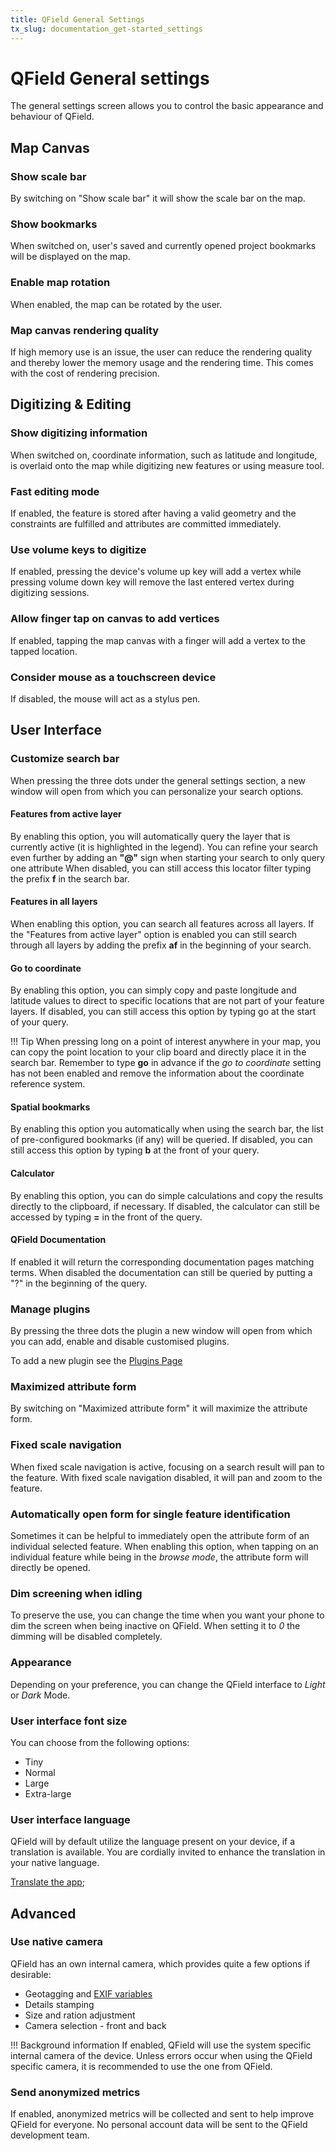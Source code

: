 ```yaml
---
title: QField General Settings
tx_slug: documentation_get-started_settings
---
```


# QField General settings

The general settings screen allows you to control the basic appearance and behaviour of QField.

## Map Canvas

### Show scale bar

By switching on "Show scale bar" it will show the scale bar on the map.

### Show bookmarks

When switched on, user's saved and currently opened project bookmarks will be displayed on the map.

### Enable map rotation

When enabled, the map can be rotated by the user.

### Map canvas rendering quality

If high memory use is an issue, the user can reduce the rendering quality and thereby lower the memory usage and the rendering time.
This comes with the cost of rendering precision.

## Digitizing & Editing

### Show digitizing information

When switched on, coordinate information, such as latitude and longitude, is overlaid onto the map while digitizing new features or using measure tool.

### Fast editing mode

If enabled, the feature is stored after having a valid geometry and the constraints are fulfilled and attributes are committed immediately.

### Use volume keys to digitize

If enabled, pressing the device's volume up key will add a vertex while pressing volume down key will remove the last entered vertex during digitizing sessions.

### Allow finger tap on canvas to add vertices

If enabled, tapping the map canvas with a finger will add a vertex to the tapped location.

### Consider mouse as a touchscreen device

If disabled, the mouse will act as a stylus pen.

## User Interface

### Customize search bar

When pressing the three dots under the general settings section, a new window will open from which you can personalize your search options.

#### Features from active layer

By enabling this option, you will automatically query the layer that is currently active (it is highlighted in the legend).
You can refine your search even further by adding an **"@"** sign when starting your search to only query one attribute
When disabled, you can still access this locator filter typing the prefix **f** in the search bar.

#### Features in all layers

When enabling this option, you can search all features across all layers.
If the "Features from active layer" option is enabled you can still search through all layers by adding the prefix **af** in the beginning of your search.

#### Go to coordinate

By enabling this option, you can simply copy and paste longitude and latitude values to direct to specific locations that are not part of your feature layers.
If disabled, you can still access this option by typing go at the start of your query.

!!! Tip
    When pressing long on a point of interest anywhere in your map, you can copy the point location to your clip board and directly place it in the search bar.
    Remember to type **go** in advance if the *go to coordinate* setting has not been enabled and remove the information about the coordinate reference system.

#### Spatial bookmarks

By enabling this option you automatically when using the search bar, the list of pre-configured bookmarks (if any) will be queried.
If disabled, you can still access this option by typing **b** at the front of your query.

#### Calculator

By enabling this option, you can do simple calculations and copy the results directly to the clipboard, if necessary.
If disabled, the calculator can still be accessed by typing **=** in the front of the query.

#### QField Documentation

If enabled it will return the corresponding documentation pages matching terms.
When disabled the documentation can still be queried by putting a "?" in the beginning of the query.

### Manage plugins

By pressing the three dots the plugin a new window will open from which you can add, enable and disable customised plugins.

To add a new plugin see the [Plugins Page](../how-to/plugins.md/#qfield-plugins)<!-- markdown-link-check-disable-line -->

### Maximized attribute form

By switching on "Maximized attribute form" it will maximize the attribute form.

### Fixed scale navigation

When fixed scale navigation is active, focusing on a search result will pan to the feature.
With fixed scale navigation disabled, it will pan and zoom to the feature.

### Automatically open form for single feature identification

Sometimes it can be helpful to immediately open the attribute form of an individual selected feature.
When enabling this option, when tapping on an individual feature while being in the *browse mode*, the attribute form will directly be opened.

### Dim screening when idling

To preserve the use, you can change the time when you want your phone to dim the screen when being inactive on QField.
When setting it to *0* the dimming will be disabled completely.

### Appearance

Depending on your preference, you can change the QField interface to *Light* or *Dark* Mode.

### User interface font size

You can choose from the following options:

- Tiny
- Normal
- Large
- Extra-large

### User interface language

QField will by default utilize the language present on your device, if a translation is available.
You are cordially invited to enhance the translation in your native language.

[Translate the app](https://explore.transifex.com/opengisch/qfield-for-qgis/); <!-- markdown-link-check-disable-line -->

## Advanced

### Use native camera

QField has an own internal camera, which provides quite a few options if desirable:

- Geotagging and [EXIF variables](../reference/exif.md)
- Details stamping
- Size and ration adjustment
- Camera selection - front and back

!!! Background information
    If enabled, QField will use the system specific internal camera of the device.
    Unless errors occur when using the QField specific camera, it is recommended to use the one from QField.

### Send anonymized metrics

If enabled, anonymized metrics will be collected and sent to help improve QField for everyone.
No personal account data will be sent to the QField development team.

